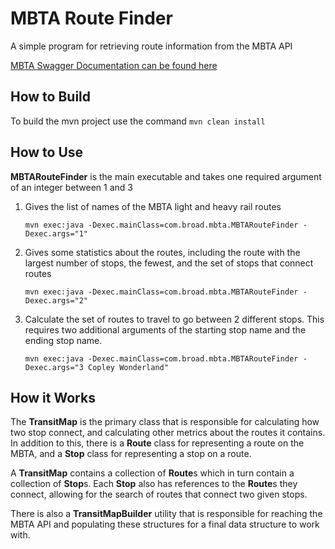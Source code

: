 # MBTA Route Finder

A simple program for retrieving route information from the MBTA API

[MBTA Swagger Documentation can be found here](https://api-v3.mbta.com/docs/swagger/index.html)

## How to Build

To build the mvn project use the command
`mvn clean install`

## How to Use

**MBTARouteFinder** is the main executable and takes one required argument of an integer between 1 and 3

1. Gives the list of names of the MBTA light and heavy rail routes

    `mvn exec:java -Dexec.mainClass=com.broad.mbta.MBTARouteFinder -Dexec.args="1"`

2. Gives some statistics about the routes, including the route with the largest number of stops, the fewest, and the set of stops that connect routes

    `mvn exec:java -Dexec.mainClass=com.broad.mbta.MBTARouteFinder -Dexec.args="2"`

3. Calculate the set of routes to travel to go between 2 different stops. This requires two additional arguments of the starting stop name and the ending stop name.

    `mvn exec:java -Dexec.mainClass=com.broad.mbta.MBTARouteFinder -Dexec.args="3 Copley Wonderland"`

## How it Works

The **TransitMap** is the primary class that is responsible for calculating how two stop connect, and calculating other metrics about the routes it contains. In addition to this, there is a **Route** class for representing a route on the MBTA, and a **Stop** class for representing a stop on a route.

A **TransitMap** contains a collection of **Route**s which in turn contain a collection of **Stop**s. Each **Stop** also has references to the **Route**s they connect, allowing for the search of routes that connect two given stops.

There is also a **TransitMapBuilder** utility that is responsible for reaching the MBTA API and populating these structures for a final data structure to work with.
